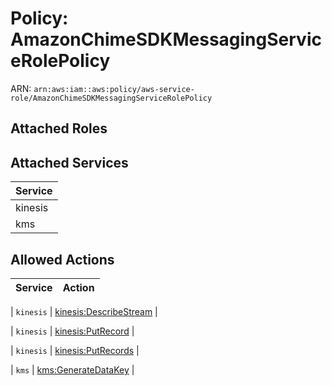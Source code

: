 # Policy: AmazonChimeSDKMessagingServiceRolePolicy

ARN: `arn:aws:iam::aws:policy/aws-service-role/AmazonChimeSDKMessagingServiceRolePolicy`

## Attached Roles

## Attached Services

| Service |
|---------|
| kinesis |
| kms |

## Allowed Actions

| Service | Action |
|:-------:|--------|

| `kinesis` | [kinesis:DescribeStream](../actions.md#kinesis:describestream) |

| `kinesis` | [kinesis:PutRecord](../actions.md#kinesis:putrecord) |

| `kinesis` | [kinesis:PutRecords](../actions.md#kinesis:putrecords) |

| `kms` | [kms:GenerateDataKey](../actions.md#kms:generatedatakey) |
